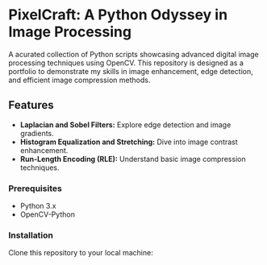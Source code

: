 # PixelCraft: A Python Odyssey in Image Processing

A acurated collection of Python scripts showcasing advanced digital image processing techniques using OpenCV. 
This repository is designed as a portfolio to demonstrate my skills in image enhancement, edge detection, and efficient image compression methods.

## Features

- **Laplacian and Sobel Filters:** Explore edge detection and image gradients.
- **Histogram Equalization and Stretching:** Dive into image contrast enhancement.
- **Run-Length Encoding (RLE):** Understand basic image compression techniques.

### Prerequisites

- Python 3.x
- OpenCV-Python

### Installation

Clone this repository to your local machine:

